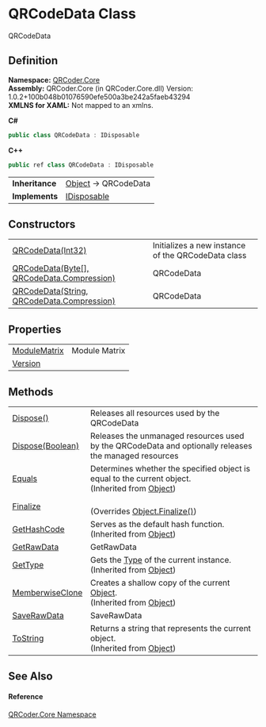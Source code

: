 # QRCodeData Class


QRCodeData



## Definition
**Namespace:** <a href="N_QRCoder_Core.md">QRCoder.Core</a>  
**Assembly:** QRCoder.Core (in QRCoder.Core.dll) Version: 1.0.2+100b048b01076590efe500a3be242a5faeb43294  
**XMLNS for XAML:** Not mapped to an xmlns.

**C#**
``` C#
public class QRCodeData : IDisposable
```
**C++**
``` C++
public ref class QRCodeData : IDisposable
```

<table><tr><td><strong>Inheritance</strong></td><td><a href="https://learn.microsoft.com/dotnet/api/system.object" target="_blank" rel="noopener noreferrer">Object</a>  →  QRCodeData</td></tr>
<tr><td><strong>Implements</strong></td><td><a href="https://learn.microsoft.com/dotnet/api/system.idisposable" target="_blank" rel="noopener noreferrer">IDisposable</a></td></tr>
</table>



## Constructors
<table>
<tr>
<td><a href="M_QRCoder_Core_QRCodeData__ctor_1.md">QRCodeData(Int32)</a></td>
<td>Initializes a new instance of the QRCodeData class</td></tr>
<tr>
<td><a href="M_QRCoder_Core_QRCodeData__ctor.md">QRCodeData(Byte[], QRCodeData.Compression)</a></td>
<td>QRCodeData</td></tr>
<tr>
<td><a href="M_QRCoder_Core_QRCodeData__ctor_2.md">QRCodeData(String, QRCodeData.Compression)</a></td>
<td>QRCodeData</td></tr>
</table>

## Properties
<table>
<tr>
<td><a href="P_QRCoder_Core_QRCodeData_ModuleMatrix.md">ModuleMatrix</a></td>
<td>Module Matrix</td></tr>
<tr>
<td><a href="P_QRCoder_Core_QRCodeData_Version.md">Version</a></td>
<td> </td></tr>
</table>

## Methods
<table>
<tr>
<td><a href="M_QRCoder_Core_QRCodeData_Dispose.md">Dispose()</a></td>
<td>Releases all resources used by the QRCodeData</td></tr>
<tr>
<td><a href="M_QRCoder_Core_QRCodeData_Dispose_1.md">Dispose(Boolean)</a></td>
<td>Releases the unmanaged resources used by the QRCodeData and optionally releases the managed resources</td></tr>
<tr>
<td><a href="https://learn.microsoft.com/dotnet/api/system.object.equals#system-object-equals(system-object)" target="_blank" rel="noopener noreferrer">Equals</a></td>
<td>Determines whether the specified object is equal to the current object.<br />(Inherited from <a href="https://learn.microsoft.com/dotnet/api/system.object" target="_blank" rel="noopener noreferrer">Object</a>)</td></tr>
<tr>
<td><a href="M_QRCoder_Core_QRCodeData_Finalize.md">Finalize</a></td>
<td><br />(Overrides <a href="https://learn.microsoft.com/dotnet/api/system.object.finalize" target="_blank" rel="noopener noreferrer">Object.Finalize()</a>)</td></tr>
<tr>
<td><a href="https://learn.microsoft.com/dotnet/api/system.object.gethashcode" target="_blank" rel="noopener noreferrer">GetHashCode</a></td>
<td>Serves as the default hash function.<br />(Inherited from <a href="https://learn.microsoft.com/dotnet/api/system.object" target="_blank" rel="noopener noreferrer">Object</a>)</td></tr>
<tr>
<td><a href="M_QRCoder_Core_QRCodeData_GetRawData.md">GetRawData</a></td>
<td>GetRawData</td></tr>
<tr>
<td><a href="https://learn.microsoft.com/dotnet/api/system.object.gettype" target="_blank" rel="noopener noreferrer">GetType</a></td>
<td>Gets the <a href="https://learn.microsoft.com/dotnet/api/system.type" target="_blank" rel="noopener noreferrer">Type</a> of the current instance.<br />(Inherited from <a href="https://learn.microsoft.com/dotnet/api/system.object" target="_blank" rel="noopener noreferrer">Object</a>)</td></tr>
<tr>
<td><a href="https://learn.microsoft.com/dotnet/api/system.object.memberwiseclone" target="_blank" rel="noopener noreferrer">MemberwiseClone</a></td>
<td>Creates a shallow copy of the current <a href="https://learn.microsoft.com/dotnet/api/system.object" target="_blank" rel="noopener noreferrer">Object</a>.<br />(Inherited from <a href="https://learn.microsoft.com/dotnet/api/system.object" target="_blank" rel="noopener noreferrer">Object</a>)</td></tr>
<tr>
<td><a href="M_QRCoder_Core_QRCodeData_SaveRawData.md">SaveRawData</a></td>
<td>SaveRawData</td></tr>
<tr>
<td><a href="https://learn.microsoft.com/dotnet/api/system.object.tostring" target="_blank" rel="noopener noreferrer">ToString</a></td>
<td>Returns a string that represents the current object.<br />(Inherited from <a href="https://learn.microsoft.com/dotnet/api/system.object" target="_blank" rel="noopener noreferrer">Object</a>)</td></tr>
</table>

## See Also


#### Reference
<a href="N_QRCoder_Core.md">QRCoder.Core Namespace</a>  
